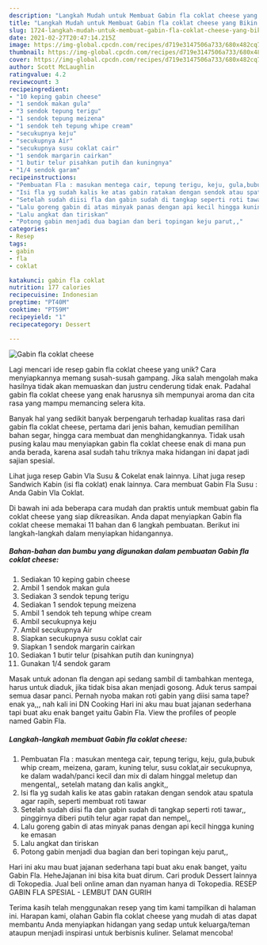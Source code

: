 ```yaml
---
description: "Langkah Mudah untuk Membuat Gabin fla coklat cheese yang Bikin Ngiler"
title: "Langkah Mudah untuk Membuat Gabin fla coklat cheese yang Bikin Ngiler"
slug: 1724-langkah-mudah-untuk-membuat-gabin-fla-coklat-cheese-yang-bikin-ngiler
date: 2021-02-27T20:47:14.215Z
image: https://img-global.cpcdn.com/recipes/d719e3147506a733/680x482cq70/gabin-fla-coklat-cheese-foto-resep-utama.jpg
thumbnail: https://img-global.cpcdn.com/recipes/d719e3147506a733/680x482cq70/gabin-fla-coklat-cheese-foto-resep-utama.jpg
cover: https://img-global.cpcdn.com/recipes/d719e3147506a733/680x482cq70/gabin-fla-coklat-cheese-foto-resep-utama.jpg
author: Scott McLaughlin
ratingvalue: 4.2
reviewcount: 3
recipeingredient:
- "10 keping gabin cheese"
- "1 sendok makan gula"
- "3 sendok tepung terigu"
- "1 sendok tepung meizena"
- "1 sendok teh tepung whipe cream"
- "secukupnya keju"
- "secukupnya Air"
- "secukupnya susu coklat cair"
- "1 sendok margarin cairkan"
- "1 butir telur pisahkan putih dan kuningnya"
- "1/4 sendok garam"
recipeinstructions:
- "Pembuatan Fla : masukan mentega cair, tepung terigu, keju, gula,bubuk whip cream, meizena, garam, kuning telur, susu coklat,air secukupnya, ke dalam wadah/panci kecil dan mix di dalam hinggal meletup dan mengental,, setelah matang dan kalis angkit,,"
- "Isi fla yg sudah kalis ke atas gabin ratakan dengan sendok atau spatula agar rapih, seperti membuat roti tawar"
- "Setelah sudah diisi fla dan gabin sudah di tangkap seperti roti tawar,, pinggirnya diberi putih telur agar rapat dan nempel,,"
- "Lalu goreng gabin di atas minyak panas dengan api kecil hingga kuning ke emasan"
- "Lalu angkat dan tiriskan"
- "Potong gabin menjadi dua bagian dan beri topingan keju parut,,"
categories:
- Resep
tags:
- gabin
- fla
- coklat

katakunci: gabin fla coklat 
nutrition: 177 calories
recipecuisine: Indonesian
preptime: "PT40M"
cooktime: "PT59M"
recipeyield: "1"
recipecategory: Dessert

---
```



![Gabin fla coklat cheese](https://img-global.cpcdn.com/recipes/d719e3147506a733/680x482cq70/gabin-fla-coklat-cheese-foto-resep-utama.jpg)

Lagi mencari ide resep gabin fla coklat cheese yang unik? Cara menyiapkannya memang susah-susah gampang. Jika salah mengolah maka hasilnya tidak akan memuaskan dan justru cenderung tidak enak. Padahal gabin fla coklat cheese yang enak harusnya sih mempunyai aroma dan cita rasa yang mampu memancing selera kita.

Banyak hal yang sedikit banyak berpengaruh terhadap kualitas rasa dari gabin fla coklat cheese, pertama dari jenis bahan, kemudian pemilihan bahan segar, hingga cara membuat dan menghidangkannya. Tidak usah pusing kalau mau menyiapkan gabin fla coklat cheese enak di mana pun anda berada, karena asal sudah tahu triknya maka hidangan ini dapat jadi sajian spesial.

Lihat juga resep Gabin Vla Susu &amp; Cokelat enak lainnya. Lihat juga resep Sandwich Kabin (isi fla coklat) enak lainnya. Cara membuat Gabin Fla Susu : Anda Gabin Vla Coklat.


Di bawah ini ada beberapa cara mudah dan praktis untuk membuat gabin fla coklat cheese yang siap dikreasikan. Anda dapat menyiapkan Gabin fla coklat cheese memakai 11 bahan dan 6 langkah pembuatan. Berikut ini langkah-langkah dalam menyiapkan hidangannya.

<!--inarticleads1-->

##### Bahan-bahan dan bumbu yang digunakan dalam pembuatan Gabin fla coklat cheese:

1. Sediakan 10 keping gabin cheese
1. Ambil 1 sendok makan gula
1. Sediakan 3 sendok tepung terigu
1. Sediakan 1 sendok tepung meizena
1. Ambil 1 sendok teh tepung whipe cream
1. Ambil secukupnya keju
1. Ambil secukupnya Air
1. Siapkan secukupnya susu coklat cair
1. Siapkan 1 sendok margarin cairkan
1. Sediakan 1 butir telur (pisahkan putih dan kuningnya)
1. Gunakan 1/4 sendok garam


Masak untuk adonan fla dengan api sedang sambil di tambahkan mentega, harus untuk diaduk, jika tidak bisa akan menjadi gosong. Aduk terus sampai semua dasar panci. Pernah nyoba makan roti gabin yang diisi sama tape? enak ya,,, nah kali ini DN Cooking Hari ini aku mau buat jajanan sederhana tapi buat aku enak banget yaitu Gabin Fla. View the profiles of people named Gabin Fla. 

<!--inarticleads2-->

##### Langkah-langkah membuat Gabin fla coklat cheese:

1. Pembuatan Fla : masukan mentega cair, tepung terigu, keju, gula,bubuk whip cream, meizena, garam, kuning telur, susu coklat,air secukupnya, ke dalam wadah/panci kecil dan mix di dalam hinggal meletup dan mengental,, setelah matang dan kalis angkit,,
1. Isi fla yg sudah kalis ke atas gabin ratakan dengan sendok atau spatula agar rapih, seperti membuat roti tawar
1. Setelah sudah diisi fla dan gabin sudah di tangkap seperti roti tawar,, pinggirnya diberi putih telur agar rapat dan nempel,,
1. Lalu goreng gabin di atas minyak panas dengan api kecil hingga kuning ke emasan
1. Lalu angkat dan tiriskan
1. Potong gabin menjadi dua bagian dan beri topingan keju parut,,


Hari ini aku mau buat jajanan sederhana tapi buat aku enak banget, yaitu Gabin Fla. HeheJajanan ini bisa kita buat dirum. Cari produk Dessert lainnya di Tokopedia. Jual beli online aman dan nyaman hanya di Tokopedia. RESEP GABIN FLA SPESIAL - LEMBUT DAN GURIH 

Terima kasih telah menggunakan resep yang tim kami tampilkan di halaman ini. Harapan kami, olahan Gabin fla coklat cheese yang mudah di atas dapat membantu Anda menyiapkan hidangan yang sedap untuk keluarga/teman ataupun menjadi inspirasi untuk berbisnis kuliner. Selamat mencoba!
